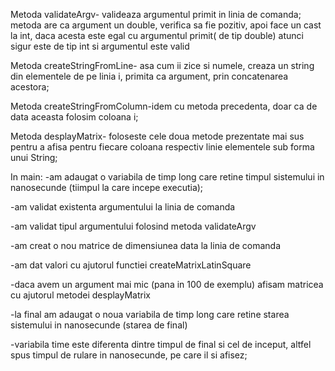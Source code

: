 Metoda validateArgv- valideaza argumentul primit in linia de comanda; metoda are ca argument un double, verifica sa fie pozitiv, apoi face un cast la int, daca acesta este egal cu argumentul primit( de tip double) atunci sigur este de tip int si argumentul este valid

Metoda createStringFromLine- asa cum ii zice si numele, creaza un string din elementele de pe linia i, primita ca argument, prin concatenarea acestora;

Metoda createStringFromColumn-idem cu metoda precedenta, doar ca de data aceasta folosim coloana i;

Metoda desplayMatrix- foloseste cele doua metode prezentate mai sus pentru a afisa pentru fiecare coloana respectiv linie elementele sub forma unui String;

In main:
-am adaugat o variabila de timp long care retine timpul sistemului in nanosecunde (tiimpul la care incepe executia);

-am validat existenta argumentului la linia de comanda

-am validat tipul argumentului folosind metoda validateArgv

-am creat o nou matrice de dimensiunea data la linia de comanda

-am dat valori cu ajutorul functiei createMatrixLatinSquare

-daca avem un argument mai mic (pana in 100 de exemplu) afisam matricea cu ajutorul metodei desplayMatrix

-la final am adaugat o noua variabila de timp long care retine starea sistemului in nanosecunde (starea de final)

-variabila time este diferenta dintre timpul de final si cel de inceput, altfel spus timpul de rulare in nanosecunde, pe care il si afisez;

